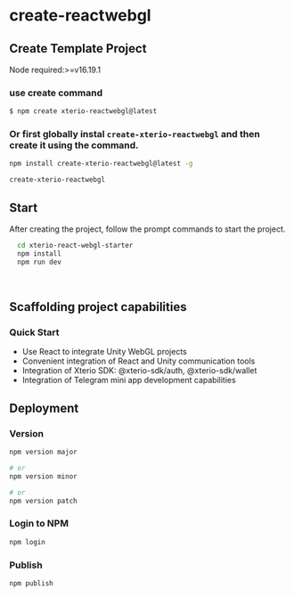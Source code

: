 # create-reactwebgl

## Create Template Project

Node required:>=v16.19.1

### use create command

```sh
$ npm create xterio-reactwebgl@latest
```

### Or first globally instal `create-xterio-reactwebgl` and then create it using the command.

```sh
npm install create-xterio-reactwebgl@latest -g

create-xterio-reactwebgl
```

## Start

After creating the project, follow the prompt commands to start the project.

```sh
  cd xterio-react-webgl-starter
  npm install
  npm run dev
```

<br />

## Scaffolding project capabilities

### Quick Start

- Use React to integrate Unity WebGL projects
- Convenient integration of React and Unity communication tools
- Integration of Xterio SDK: @xterio-sdk/auth, @xterio-sdk/wallet
- Integration of Telegram mini app development capabilities

## Deployment

### Version

```sh
npm version major

# or
npm version minor

# or
npm version patch
```

### Login to NPM

```sh
npm login
```

### Publish

```sh
npm publish
```
